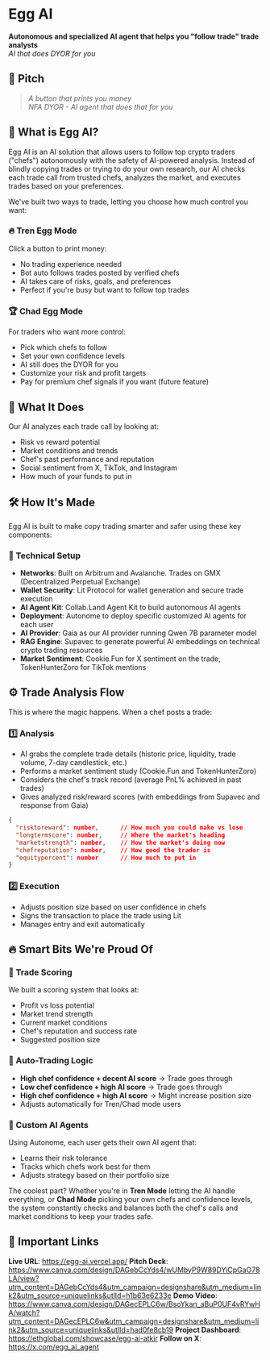 # Egg AI

**Autonomous and specialized AI agent that helps you "follow trade" trade analysts**  
_AI that does DYOR for you_

## 🎯 Pitch
> *A button that prints you money*  
> *NFA DYOR - AI agent that does that for you*

## 🥚 What is Egg AI?
Egg AI is an AI solution that allows users to follow top crypto traders ("chefs") autonomously with the safety of AI-powered analysis. Instead of blindly copying trades or trying to do your own research, our AI checks each trade call from trusted chefs, analyzes the market, and executes trades based on your preferences.

We've built two ways to trade, letting you choose how much control you want:

### 🔥 Tren Egg Mode
Click a button to print money:
- No trading experience needed
- Bot auto follows trades posted by verified chefs
- AI takes care of risks, goals, and preferences
- Perfect if you're busy but want to follow top trades

### 🏆 Chad Egg Mode
For traders who want more control:
- Pick which chefs to follow
- Set your own confidence levels
- AI still does the DYOR for you
- Customize your risk and profit targets
- Pay for premium chef signals if you want (future feature)

## 🤖 What It Does
Our AI analyzes each trade call by looking at:
- Risk vs reward potential
- Market conditions and trends
- Chef's past performance and reputation
- Social sentiment from X, TikTok, and Instagram
- How much of your funds to put in

## 🛠 How It's Made
Egg AI is built to make copy trading smarter and safer using these key components:

### 🔧 Technical Setup
- **Networks**: Built on Arbitrum and Avalanche. Trades on GMX (Decentralized Perpetual Exchange)
- **Wallet Security**: Lit Protocol for wallet generation and secure trade execution
- **AI Agent Kit**: Collab.Land Agent Kit to build autonomous AI agents
- **Deployment**: Autonome to deploy specific customized AI agents for each user
- **AI Provider**: Gaia as our AI provider running Qwen 7B parameter model
- **RAG Engine**: Supavec to generate powerful AI embeddings on technical crypto trading resources
- **Market Sentiment**: Cookie.Fun for X sentiment on the trade, TokenHunterZoro for TikTok mentions

## ⚙️ Trade Analysis Flow
This is where the magic happens. When a chef posts a trade:

### 1️⃣ **Analysis**
- AI grabs the complete trade details (historic price, liquidity, trade volume, 7-day candlestick, etc.)
- Performs a market sentiment study (Cookie.Fun and TokenHunterZoro)
- Considers the chef's track record (average PnL% achieved in past trades)
- Gives analyzed risk/reward scores (with embeddings from Supavec and response from Gaia)

```json
{
  "risktoreward": number,      // How much you could make vs lose
  "longtermscore": number,     // Where the market's heading
  "marketstrength": number,    // How the market's doing now
  "chefreputation": number,    // How good the trader is
  "equitypercent": number      // How much to put in
}
```

### 2️⃣ **Execution**
- Adjusts position size based on user confidence in chefs
- Signs the transaction to place the trade using Lit
- Manages entry and exit automatically

## 🔥 Smart Bits We're Proud Of

### 🎯 Trade Scoring
We built a scoring system that looks at:
- Profit vs loss potential
- Market trend strength
- Current market conditions
- Chef's reputation and success rate
- Suggested position size

### 🤖 Auto-Trading Logic
- **High chef confidence + decent AI score** → Trade goes through
- **Low chef confidence + high AI score** → Trade goes through
- **High chef confidence + high AI score** → Might increase position size
- Adjusts automatically for Tren/Chad mode users

### 🤝 Custom AI Agents
Using Autonome, each user gets their own AI agent that:
- Learns their risk tolerance
- Tracks which chefs work best for them
- Adjusts strategy based on their portfolio size

The coolest part? Whether you're in **Tren Mode** letting the AI handle everything, or **Chad Mode** picking your own chefs and confidence levels, the system constantly checks and balances both the chef's calls and market conditions to keep your trades safe.

## 🔗 Important Links

**Live URL**: https://egg-ai.vercel.app/
**Pitch Deck**: https://www.canva.com/design/DAGebCcYds4/wUMbyP9W89DYiCpGaO78LA/view?utm_content=DAGebCcYds4&utm_campaign=designshare&utm_medium=link2&utm_source=uniquelinks&utlId=h1b63e6233e
**Demo Video**: https://www.canva.com/design/DAGecEPLC6w/BsoYkan_aBuP0UF4vRYwHA/watch?utm_content=DAGecEPLC6w&utm_campaign=designshare&utm_medium=link2&utm_source=uniquelinks&utlId=had0fe8cb19
**Project Dashboard**: https://ethglobal.com/showcase/egg-ai-atkir
**Follow on X**: https://x.com/egg_ai_agent


